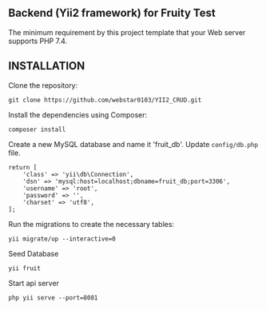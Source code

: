 ## Backend (Yii2 framework) for Fruity Test
The minimum requirement by this project template that your Web server supports PHP 7.4.

## INSTALLATION

Clone the repository:

```
git clone https://github.com/webstar0103/YII2_CRUD.git
```

Install the dependencies using Composer:

```
composer install
```

Create a new MySQL database and name it 'fruit_db'.
Update `config/db.php` file.

```
return [
    'class' => 'yii\db\Connection',
    'dsn' => 'mysql:host=localhost;dbname=fruit_db;port=3306',
    'username' => 'root',
    'password' => '',
    'charset' => 'utf8',
];
```

Run the migrations to create the necessary tables:

```
yii migrate/up --interactive=0
```

Seed Database

```
yii fruit
```

Start api server

```
php yii serve --port=8081
```
